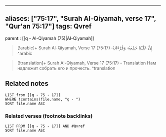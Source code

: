 
---
aliases: ["75:17", "Surah Al-Qiyamah, verse 17", "Qur'an 75:17"]
tags: Qvref
---

parent:: [[q - Al-Qiyamah (75)|Al-Qiyamah]]

> [!arabic]+ Surah Al-Qiyamah, Verse 17 (75:17)
> <span class="quran-arabic">إِنَّ عَلَيْنَا جَمْعَهُۥ وَقُرْءَانَهُۥ</span>
^arabic

> [!translation]+ Surah Al-Qiyamah, Verse 17 (75:17) - Translation
> Нам надлежит собрать его и прочесть.
^translation



## Related notes
```dataview
LIST from [[q - 75 - 17]]
WHERE !contains(file.name, "q - ")
SORT file.name ASC
```

### Related verses (footnote backlinks)
```dataview
LIST FROM [[q - 75 - 17]] AND #Qvref
SORT file.name ASC
```

